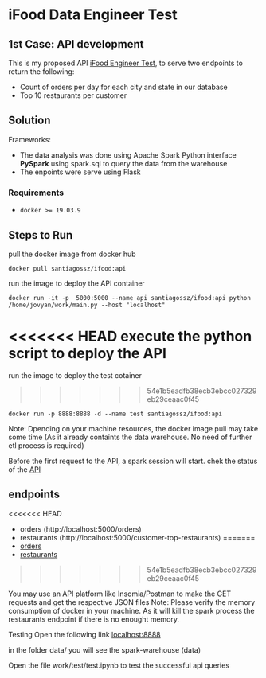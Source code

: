 # iFood Data Engineer Test

## 1st Case: API development

This is my proposed API  [iFood Engineer Test](https://github.com/wiflore/ifood-data-engineering-test.git), to serve two endpoints to return the following:


  * Count of orders per day for each city and state in our database
  * Top 10 restaurants per customer



## Solution

Frameworks: 
- The data analysis was done using Apache Spark Python interface **PySpark** using spark.sql to query the data from the warehouse
- The enpoints were serve using Flask 


### Requirements

* `docker >= 19.03.9`

## Steps to Run

pull the docker image from docker hub

`docker pull santiagossz/ifood:api`

run the image to deploy the API container

`docker run -it -p  5000:5000 --name api santiagossz/ifood:api python /home/jovyan/work/main.py --host "localhost"`

<<<<<<< HEAD
execute the python script to deploy the API
=======
run the image to deploy the test cotainer
>>>>>>> 54e1b5eadfb38ecb3ebcc027329eb29ceaac0f45

`docker run -p 8888:8888 -d --name test santiagossz/ifood:api
`

Note: Dpending on your machine resources, the docker image pull may take some time (As it already containts the data warehouse. No need of further
etl process is required)

Before the first request to the API, a spark session will start.
chek the status of the [API](http://localhost:5000/)

 
## endpoints 

<<<<<<< HEAD
- orders (http://localhost:5000/orders)
- restaurants (http://localhost:5000/customer-top-restaurants)
=======
- [orders](http://localhost:5000/orders)
- [restaurants](http://localhost:5000/customer-top-restaurants)
>>>>>>> 54e1b5eadfb38ecb3ebcc027329eb29ceaac0f45

You may use an API platform like Insomia/Postman to make the GET requests and get the respective JSON files
Note: Please verify the memory consumption of docker in your machine. As it will kill the spark process the restaurants endpoint if there is no enought memory. 

Testing
Open the following link [localhost:8888](http://localhost:8888/)

in the folder data/ you will see the spark-warehouse (data) 

Open the file work/test/test.ipynb to test the successful api queries

